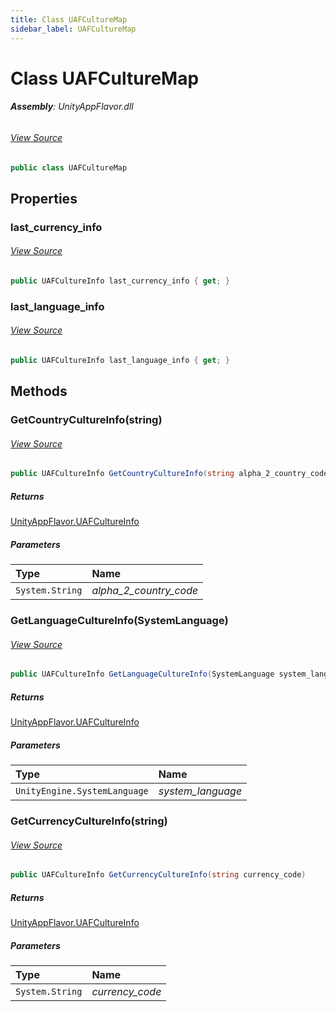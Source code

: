 ```yaml
---
title: Class UAFCultureMap
sidebar_label: UAFCultureMap
---
```

# Class UAFCultureMap


###### **Assembly**: UnityAppFlavor.dll
###### [View Source](git@github.com:LiuOcean/UnityAppFlavor.git/blob/main/UnityAppFlavor/Assets/Runtime/Defines/UAFCultureInfo.cs#L32)
```csharp title="Declaration"
public class UAFCultureMap
```
## Properties
### last_currency_info

###### [View Source](git@github.com:LiuOcean/UnityAppFlavor.git/blob/main/UnityAppFlavor/Assets/Runtime/Defines/UAFCultureInfo.cs#L84)
```csharp title="Declaration"
public UAFCultureInfo last_currency_info { get; }
```
### last_language_info

###### [View Source](git@github.com:LiuOcean/UnityAppFlavor.git/blob/main/UnityAppFlavor/Assets/Runtime/Defines/UAFCultureInfo.cs#L86)
```csharp title="Declaration"
public UAFCultureInfo last_language_info { get; }
```
## Methods
### GetCountryCultureInfo(string)

###### [View Source](git@github.com:LiuOcean/UnityAppFlavor.git/blob/main/UnityAppFlavor/Assets/Runtime/Defines/UAFCultureInfo.cs#L106)
```csharp title="Declaration"
public UAFCultureInfo GetCountryCultureInfo(string alpha_2_country_code)
```

##### Returns

[UnityAppFlavor.UAFCultureInfo](../UnityAppFlavor/UAFCultureInfo.md)

##### Parameters

| Type | Name |
|:--- |:--- |
| `System.String` | *alpha_2_country_code* |

### GetLanguageCultureInfo(SystemLanguage)

###### [View Source](git@github.com:LiuOcean/UnityAppFlavor.git/blob/main/UnityAppFlavor/Assets/Runtime/Defines/UAFCultureInfo.cs#L114)
```csharp title="Declaration"
public UAFCultureInfo GetLanguageCultureInfo(SystemLanguage system_language)
```

##### Returns

[UnityAppFlavor.UAFCultureInfo](../UnityAppFlavor/UAFCultureInfo.md)

##### Parameters

| Type | Name |
|:--- |:--- |
| `UnityEngine.SystemLanguage` | *system_language* |

### GetCurrencyCultureInfo(string)

###### [View Source](git@github.com:LiuOcean/UnityAppFlavor.git/blob/main/UnityAppFlavor/Assets/Runtime/Defines/UAFCultureInfo.cs#L126)
```csharp title="Declaration"
public UAFCultureInfo GetCurrencyCultureInfo(string currency_code)
```

##### Returns

[UnityAppFlavor.UAFCultureInfo](../UnityAppFlavor/UAFCultureInfo.md)

##### Parameters

| Type | Name |
|:--- |:--- |
| `System.String` | *currency_code* |

